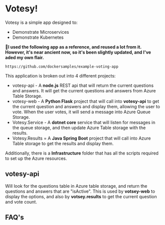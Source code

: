 # Votesy!

Votesy is a simple app designed to:
* Demonstrate Microservices
* Demonstrate Kubernetes

**🚀I used the following app as a reference, and reused a lot from it. However, it's near ancient now, so it's been slightly updated, and I've aded my own flair.**

```
https://github.com/dockersamples/example-voting-app
```

This application is broken out into 4 different projects:
* votesy-api - A **node.js** REST api that will return the current questions and answers. It will get the current questions and answers from Azure Table Storage.
* votesy-web - A **Python Flask** project that will call into **votesy-api** to get the current question and answers and display them, allowing the user to vote. When the user votes, it will send a message into Azure Queue Storage.
* Votesy.Service - A **dotnet core** service that will listen for messages in the queue storage, and then update Azure Table storage with the results.
* Votesy.Results = A **Java Spring Boot** project that will call into Azure Table storage to get the results and display them.

Additionally, there is a **Infrastructure** folder that has all the scripts required to set up the Azure resources.

## votesy-api
Will look for the questions table in Azure table storage, and return the questions and answers that are "isActive". This is used by **votsey-web** to display the options, and also by **votsey.results** to get the current question and vote count.




## FAQ's
